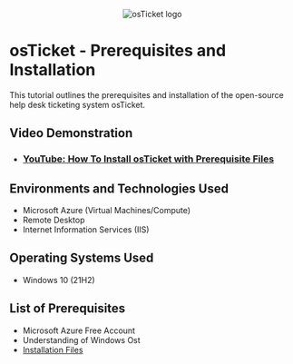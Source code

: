 <p align="center">
<img src="https://i.imgur.com/YjRgHB3.png" alt="osTicket logo"/>
</p>

<h1>osTicket - Prerequisites and Installation</h1>
This tutorial outlines the prerequisites and installation of the open-source help desk ticketing system osTicket.<br />


<h2>Video Demonstration</h2>

- ### [YouTube: How To Install osTicket with Prerequisite Files](https://youtu.be/54JGs9JWCwU)

<h2>Environments and Technologies Used</h2>

- Microsoft Azure (Virtual Machines/Compute)
- Remote Desktop
- Internet Information Services (IIS)

<h2>Operating Systems Used </h2>

- Windows 10</b> (21H2)

<h2>List of Prerequisites</h2>

- Microsoft Azure Free Account
- Understanding of Windows Ost
- [Installation Files](https://drive.google.com/drive/folders/1IRGJ0H_2hRxtrAD5hJQpnM5CWJHkBlHX?usp=sharing)
